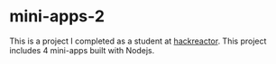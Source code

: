 # mini-apps-2
This is a project I completed as a student at [hackreactor](http://hackreactor.com).
This project includes 4 mini-apps built with Nodejs.
